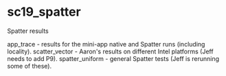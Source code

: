 # sc19_spatter
Spatter results

app_trace - results for the mini-app native and Spatter runs (including locality).
scatter_vector - Aaron's results on different Intel platforms (Jeff needs to add P9).
spatter_uniform - general Spatter tests (Jeff is rerunning some of these).

